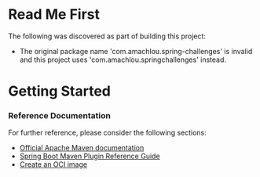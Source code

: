 # Read Me First
The following was discovered as part of building this project:

* The original package name 'com.amachlou.spring-challenges' is invalid and this project uses 'com.amachlou.springchallenges' instead.

# Getting Started

### Reference Documentation
For further reference, please consider the following sections:

* [Official Apache Maven documentation](https://maven.apache.org/guides/index.html)
* [Spring Boot Maven Plugin Reference Guide](https://docs.spring.io/spring-boot/docs/2.5.4/maven-plugin/reference/html/)
* [Create an OCI image](https://docs.spring.io/spring-boot/docs/2.5.4/maven-plugin/reference/html/#build-image)

